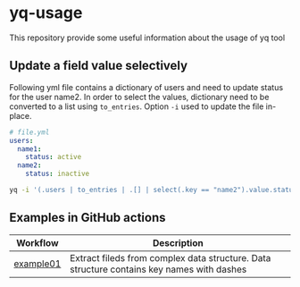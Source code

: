 # yq-usage
This repository provide some useful information about the usage of yq tool

## Update a field value selectively
Following yml file contains a dictionary of users and need to update status for the user name2. In order to select the values, dictionary need to be converted to a list using `to_entries`. Option `-i` used to update the file in-place.

```yaml
# file.yml
users:
  name1:
    status: active
  name2:
    status: inactive
```

```sh
yq -i '(.users | to_entries | .[] | select(.key == "name2").value.status) = "active"' file.yml
```

## Examples in GitHub actions

| Workflow                                     | Description                                                                               |
|----------------------------------------------|-------------------------------------------------------------------------------------------|
| [example01](.github/workflows/example01.yml) | Extract fileds from complex data structure. Data structure contains key names with dashes |
